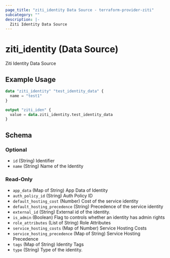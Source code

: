 ```yaml
---
page_title: "ziti_identity Data Source - terraform-provider-ziti"
subcategory: ""
description: |-
  Ziti Identity Data Source
---
```


# ziti_identity (Data Source)

Ziti Identity Data Source

## Example Usage

```terraform
data "ziti_identity" "test_identity_data" {
  name = "test1"
}

output "ziti_iden" {
  value = data.ziti_identity.test_identity_data
}
```

<!-- schema generated by tfplugindocs -->
## Schema

### Optional

- `id` (String) Identifier
- `name` (String) Name of the Identity

### Read-Only

- `app_data` (Map of String) App Data of Identity
- `auth_policy_id` (String) Auth Policy ID
- `default_hosting_cost` (Number) Cost of the service identity
- `default_hosting_precedence` (String) Precedence of the service identity
- `external_id` (String) External id of the identity.
- `is_admin` (Boolean) Flag to controls whether an identity has admin rights
- `role_attributes` (List of String) Role Attributes
- `service_hosting_costs` (Map of Number) Service Hosting Costs
- `service_hosting_precedence` (Map of String) Service Hosting Precedence
- `tags` (Map of String) Identity Tags
- `type` (String) Type of the identity.
